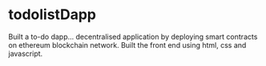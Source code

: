 # todolistDapp

Built a to-do dapp... decentralised application by deploying smart contracts on ethereum blockchain network. Built the front end using html, css and javascript.

